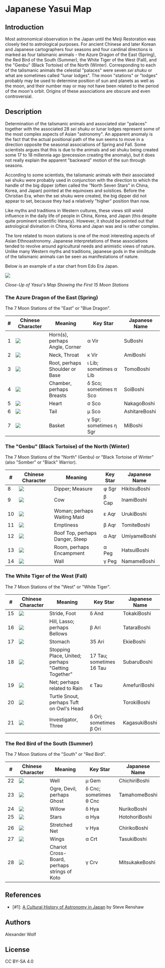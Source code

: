 # Japanese Yasui Map

## Introduction

Most astronomical observation in the Japan until the Meiji Restoration was closely tied to astrological purposes. For ancient Chinese and later Korean and Japanese cartographers four seasons and four cardinal directions is marked as four talismanic animals - the Azure Dragon of the East (Spring), the Red Bird of the South (Summer), the White Tiger of the West (Fall), and the "Genbu" (Black Tortoise) of the North (Winter). Corresponding to each of the talismanic animals the celestial "palaces" were seven *sei shuku* or what are sometimes called "lunar lodges". The moon "stations" or "lodges" probably may be used to determine position of sun and planets as well as the moon, and their number may or may not have been related to the period of the moon's orbit. Origins of these associations are obscure and even controversial.

## Description

Determination of the talismanic animals and associated star "palaces" together with the associated 28 *sei shuku* or lunar lodges represent some of the most complex aspects of Asian "astronomy". An apparent anomaly is the fact that the actual positional path of the sun seems to move in a direction opposite the seasonal associations of Spring and Fall. Some scientists argues that this is due to the animals and sei shuku being created some 17 to 18 millennia ago (precession creating the anomaly), but it does not really explain the apparent "backward" motion of the sun through seasons.

According to some scientists, the talismanic animals with their associated sei shuku were probably used in conjunction with the direction to which the handle of the big dipper (often called the "North Seven Stars" in China, Korea, and Japan) pointed at the equinoxes and solstices. Before the Christian Era, when the sei shuku were created, the big dipper did not appear to set, because they had a relatively "higher" position than now.

Like myths and traditions in Western cultures, these views still wield influence in the daily life of people in China, Korea, and Japan (this despite quite prominent scientific literacy). However, it should be pointed out that astrological divination in China, Korea and Japan was and is rather complex.

The lore related to moon stations is one of the most interesting aspects of Asian Ethnoastronomy. Japanese interpretations of these associations tended to revolve around agricultural needs and animistic views of nature. Unlike many Western myths and traditions, japanese gods in the similitude of the talismanic animals can be seen as manifestations of nature.

Below is an example of a star chart from Edo Era Japan.

![](illustrations/chart.png)

*Close-Up of Yasui's Map Showing the First 15 Moon Stations*

### The Azure Dragon of the East (Spring)

The 7 Moon Stations of the "East" or "Blue Dragon".

|<notr>#</notr>|Chinese Character|Meaning|Key Star|Japanese Name|
|-----------------------------------------------------------------------------|-----------------|-------|--------|-------------|
|<notr>1</notr>|![](illustrations/mn01.png)|Horn(s), perhaps Angle, Corner|<notr>&alpha; Vir</notr>|<notr>SuBoshi</notr>|
|<notr>2</notr>|![](illustrations/mn02.png)|Neck, Throat|<notr>&kappa; Vir</notr>|<notr>AmiBoshi</notr>|
|<notr>3</notr>|![](illustrations/mn03.png)|Root, perhaps Shoulder or Base|<notr>&iota; Lib; </notr>sometimes<notr> &alpha; Lib</notr>|<notr>TomoBoshi</notr>|
|<notr>4</notr>|![](illustrations/mn04.png)|Chamber, perhaps Breasts|<notr>&delta; Sco; </notr>sometimes<notr> &pi; Sco</notr>|<notr>SoiBoshi</notr>|
|<notr>5</notr>|![](illustrations/mn05.png)|Heart|<notr>&sigma; Sco</notr>|<notr>NakagoBoshi</notr>|
|<notr>6</notr>|![](illustrations/mn06.png)|Tail|<notr>&mu; Sco</notr>|<notr>AshitareBoshi</notr>|
|<notr>7</notr>|![](illustrations/mn07.png)|Basket|<notr>&gamma; Sgr; </notr>sometimes<notr> &eta; Sgr</notr>|<notr>MiBoshi</notr>|

### The "Genbu" (Black Tortoise) of the North (Winter)

The 7 Moon Stations of the "North" (Genbu) or "Black Tortoise of Winter" (also "Somber" or "Black" Warrior).

|<notr>#</notr>|Chinese Character|Meaning|Key Star|Japanese Name|
|-----------------------------------------------------------------------------|-----------------|-------|--------|-------------|
|<notr>8</notr>|![](illustrations/mn08.png)|Dipper; Measure|<notr>&phi; Sgr</notr>|<notr>HikitsuBoshi</notr>|
|<notr>9</notr>|![](illustrations/mn09.png)|Cow|<notr>&beta; Cap</notr>|<notr>InamiBoshi</notr>|
|<notr>10</notr>|![](illustrations/mn10.png)|Woman; perhaps Waiting Maid|<notr>&epsilon; Aqr</notr>|<notr>UrukiBoshi</notr>|
|<notr>11</notr>|![](illustrations/mn11.png)|Emptiness|<notr>&beta; Aqr</notr>|<notr>TomiteBoshi</notr>|
|<notr>12</notr>|![](illustrations/mn12.png)|Roof Top, perhaps Danger, Steep|<notr>&alpha; Aqr</notr>|<notr>UmiyameBoshi</notr>|
|<notr>13</notr>|![](illustrations/mn13.png)|Room, perhaps Encampment|<notr>&alpha; Peg</notr>|<notr>HatsuiBoshi</notr>|
|<notr>14</notr>|![](illustrations/mn14.png)|Wall|<notr>&gamma; Peg</notr>|<notr>NamameBoshi</notr>|

### The White Tiger of the West (Fall)

The 7 Moon Stations of the "West" or "White Tiger".

|<notr>#</notr>|Chinese Character|Meaning|Key Star|Japanese Name|
|-----------------------------------------------------------------------------|-----------------|-------|--------|-------------|
|<notr>15</notr>|![](illustrations/mn15.png)|Stride, Foot|<notr>&delta; And</notr>|<notr>TokakiBoshi</notr>|
|<notr>16</notr>|![](illustrations/mn16.png)|Hill, Lasso; perhaps Bellows|<notr>&beta; Ari</notr>|<notr>TataraBoshi</notr>|
|<notr>17</notr>|![](illustrations/mn17.png)|Stomach|<notr>35 Ari</notr>|<notr>EkieBoshi</notr>|
|<notr>18</notr>|![](illustrations/mn18.png)|Stopping Place, United; perhaps "Getting Together"|<notr>17 Tau; </notr>sometimes<notr> 16 Tau</notr>|<notr>SubaruBoshi</notr>|
|<notr>19</notr>|![](illustrations/mn19.png)|Net; perhaps related to Rain|<notr>&epsilon; Tau</notr>|<notr>AmefuriBoshi</notr>|
|<notr>20</notr>|![](illustrations/mn20.png)|Turtle Snout, perhaps Tuft on Owl's Head|   |<notr>TorokiBoshi</notr>|
|<notr>21</notr>|![](illustrations/mn21.png)|Investigator, Three|<notr>&delta; Ori; </notr>sometimes<notr> &beta; Ori</notr>|<notr>KagasukiBoshi</notr>|

### The Red Bird of the South (Summer)

The 7 Moon Stations of the "South" or "Red Bird".

|<notr>#</notr>|Chinese Character|Meaning|Key Star|Japanese Name|
|-----------------------------------------------------------------------------|-----------------|-------|--------|-------------|
|<notr>22</notr>|![](illustrations/mn22.png)|Well|<notr>&mu; Gem</notr>|<notr>ChichiriBoshi</notr>|
|<notr>23</notr>|![](illustrations/mn23.png)|Ogre, Devil, perhaps Ghost|<notr>&delta; Cnc; </notr>sometimes<notr> &theta; Cnc</notr>|<notr>TamahomeBoshi</notr>|
|<notr>24</notr>|![](illustrations/mn24.png)|Willow|<notr>&delta; Hya</notr>|<notr>NurikoBoshi</notr>|
|<notr>25</notr>|![](illustrations/mn25.png)|Stars|<notr>&alpha; Hya</notr>|<notr>HotohoriBoshi</notr>|
|<notr>26</notr>|![](illustrations/mn26.png)|Stretched Net|<notr>&nu; Hya</notr>|<notr>ChirikoBoshi</notr>|
|<notr>27</notr>|![](illustrations/mn27.png)|Wings|<notr>&alpha; Crt</notr>|<notr>TasukiBoshi</notr>|
|<notr>28</notr>|![](illustrations/mn28.png)|Chariot Cross-Board, perhaps strings of Koto|<notr>&gamma; Crv</notr>|<notr>MitsukakeBoshi</notr>|

## References

 - [#1]: <notr>[A Cultural History of Astronomy in Japan](http://www.academia.edu/5293593/A_Cultural_History_of_Astronomy_in_Japan)</notr> by Steve Renshaw

## Authors

Alexander Wolf

## License

CC BY-SA 4.0
